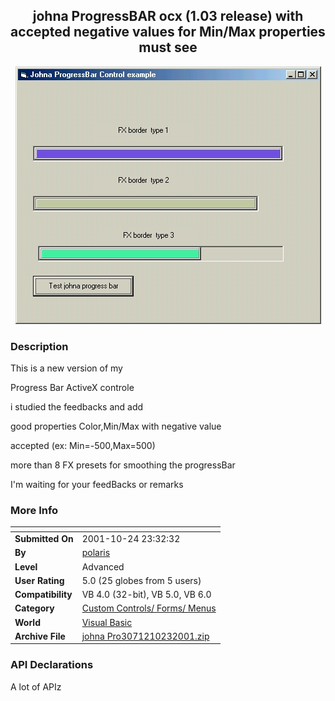 ﻿<div align="center">

## johna  ProgressBAR ocx  \(1\.03 release\) with accepted negative values for Min/Max properties must see

<img src="PIC200110231737498434.jpg">
</div>

### Description

This is a new version of my

Progress Bar ActiveX controle

i studied the feedbacks and add

good properties Color,Min/Max with negative value

accepted (ex: Min=-500,Max=500)

more than 8 FX presets for smoothing the progressBar

I'm waiting for your feedBacks or remarks
 
### More Info
 


<span>             |<span>
---                |---
**Submitted On**   |2001-10-24 23:32:32
**By**             |[polaris](https://github.com/Planet-Source-Code/PSCIndex/blob/master/ByAuthor/polaris.md)
**Level**          |Advanced
**User Rating**    |5.0 (25 globes from 5 users)
**Compatibility**  |VB 4\.0 \(32\-bit\), VB 5\.0, VB 6\.0
**Category**       |[Custom Controls/ Forms/  Menus](https://github.com/Planet-Source-Code/PSCIndex/blob/master/ByCategory/custom-controls-forms-menus__1-4.md)
**World**          |[Visual Basic](https://github.com/Planet-Source-Code/PSCIndex/blob/master/ByWorld/visual-basic.md)
**Archive File**   |[johna  Pro3071210232001\.zip](https://github.com/Planet-Source-Code/polaris-johna-progressbar-ocx-1-03-release-with-accepted-negative-values-for-min-max-prope__1-28134/archive/master.zip)

### API Declarations

A lot of APIz





